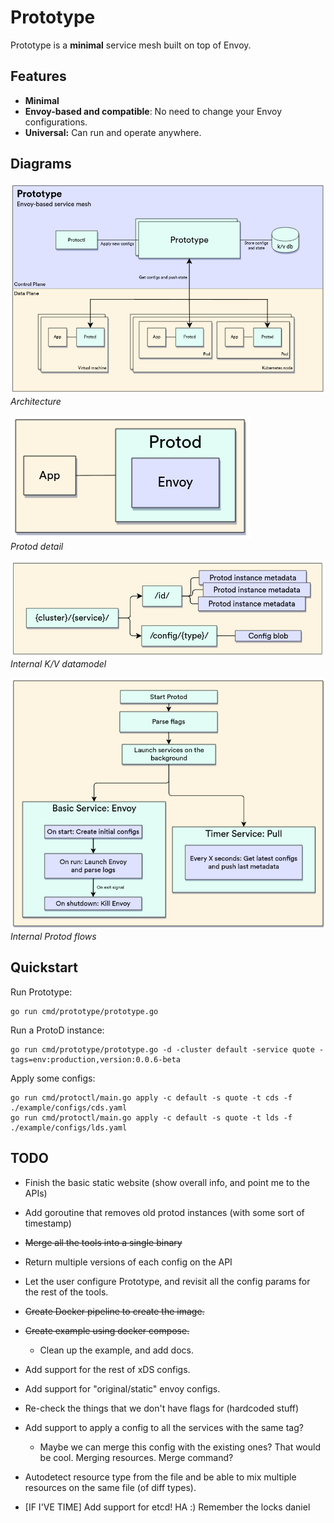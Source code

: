 # Prototype

Prototype is a **minimal** service mesh built on top of Envoy.

## Features

- **Minimal**
- **Envoy-based and compatible**: No need to change your Envoy configurations.
- **Universal:** Can run and operate anywhere.
## Diagrams

![architecture](/media/architecture.png)
*Architecture*

![protod-detail](/media/protod-detail.png)  
*Protod detail*

![internal-kv-datamodel](/media/internal-kv-datamodel.png)  
*Internal K/V datamodel*

![protod-internal-flows](/media/protod-internal-flows.png)  
*Internal Protod flows*

## Quickstart
Run Prototype:
```
go run cmd/prototype/prototype.go
```

Run a ProtoD instance:
```
go run cmd/prototype/prototype.go -d -cluster default -service quote -tags=env:production,version:0.0.6-beta
```

Apply some configs:
```
go run cmd/protoctl/main.go apply -c default -s quote -t cds -f ./example/configs/cds.yaml
go run cmd/protoctl/main.go apply -c default -s quote -t lds -f ./example/configs/lds.yaml
```

## TODO

- Finish the basic static website (show overall info, and point me to the APIs)
- Add goroutine that removes old protod instances (with some sort of timestamp)
- ~~Merge all the tools into a single binary~~
- Return multiple versions of each config on the API
- Let the user configure Prototype, and revisit all the config params for the rest of the tools.
- ~~Create Docker pipeline to create the image.~~
- ~~Create example using docker compose.~~
  - Clean up the example, and add docs.
- Add support for the rest of xDS configs.
- Add support for "original/static" envoy configs.
- Re-check the things that we don't have flags for (hardcoded stuff)
- Add support to apply a config to all the services with the same tag?
  - Maybe we can merge this config with the existing ones? That would be cool. Merging resources. Merge command?
- Autodetect resource type from the file and be able to mix multiple resources on the same file (of diff types).

- [IF I'VE TIME] Add support for etcd! HA :) Remember the locks daniel
